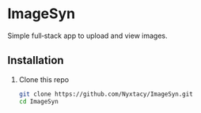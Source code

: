 # ImageSyn

Simple full‑stack app to upload and view images.

## Installation

1. Clone this repo  
   ```bash
   git clone https://github.com/Nyxtacy/ImageSyn.git
   cd ImageSyn
